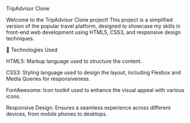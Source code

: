 TripAdvisor Clone

Welcome to the TripAdvisor Clone project! This project is a simplified version of the popular travel platform, designed to showcase my skills in front-end web development using HTML5, CSS3, and responsive design techniques.

🔧 Technologies Used

HTML5: Markup language used to structure the content.

CSS3: Styling language used to design the layout, including Flexbox and Media Queries for responsiveness.

FontAwesome: Icon toolkit used to enhance the visual appeal with various icons.

Responsive Design: Ensures a seamless experience across different devices, from mobile phones to desktops.
